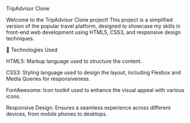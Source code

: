 TripAdvisor Clone

Welcome to the TripAdvisor Clone project! This project is a simplified version of the popular travel platform, designed to showcase my skills in front-end web development using HTML5, CSS3, and responsive design techniques.

🔧 Technologies Used

HTML5: Markup language used to structure the content.

CSS3: Styling language used to design the layout, including Flexbox and Media Queries for responsiveness.

FontAwesome: Icon toolkit used to enhance the visual appeal with various icons.

Responsive Design: Ensures a seamless experience across different devices, from mobile phones to desktops.
